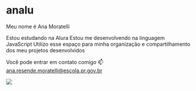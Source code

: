 # analu
Meu nome é Ana Moratelli

Estou estudando na Alura
Estou me desenvolvendo na linguagem JavaScript
Utilizo esse espaço para minha organização e compartilhamento dos meu projetos desenvolvidos

Você pode entrar em contato comigo 📫
ana.resende.moratelli@escola.pr.gov.br

![](link)
